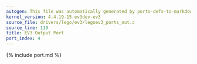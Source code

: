 ```yaml
---
autogen: This file was automatically generated by ports-defs-to-markdown.py
kernel_version: 4.4.19-15-ev3dev-ev3
source_file: drivers/lego/ev3/legoev3_ports_out.c
source_line: 110
title: EV3 Output Port
port_index: 4
---
```


{% include port.md %}
